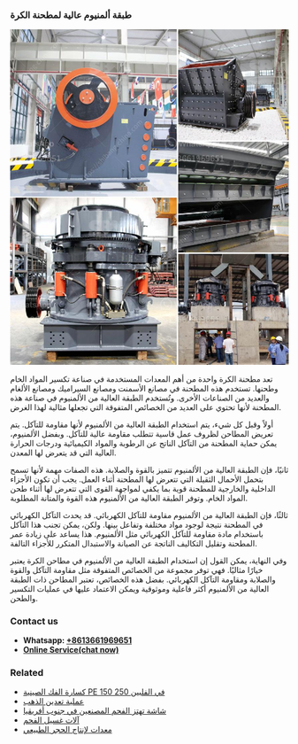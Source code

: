 <h3>طبقة ألمنيوم عالية لمطحنة الكرة</h3><img src='1701852454.jpg' alt=''><p>تعد مطحنة الكرة واحدة من أهم المعدات المستخدمة في صناعة تكسير المواد الخام وطحنها. تستخدم هذه المطحنة في مصانع الأسمنت ومصانع السيراميك ومصانع الألغام والعديد من الصناعات الأخرى. وتُستخدم الطبقة العالية من الألمنيوم في صناعة هذه المطحنة لأنها تحتوي على العديد من الخصائص المتفوقة التي تجعلها مثالية لهذا الغرض.</p><p>أولاً وقبل كل شيء، يتم استخدام الطبقة العالية من الألمنيوم لأنها مقاومة للتآكل. يتم تعريض المطاحن لظروف عمل قاسية تتطلب مقاومة عالية للتآكل. وبفضل الألمنيوم، يمكن حماية المطحنة من التآكل الناتج عن الرطوبة والمواد الكيميائية ودرجات الحرارة العالية التي قد يتعرض لها المعدن.</p><p>ثانيًا، فإن الطبقة العالية من الألمنيوم تتميز بالقوة والصلابة. هذه الصفات مهمة لأنها تسمح بتحمل الأحمال الثقيلة التي تتعرض لها المطحنة أثناء العمل. يجب أن تكون الأجزاء الداخلية والخارجية للمطحنة قوية بما يكفي لمواجهة القوى التي تتعرض لها أثناء طحن المواد الخام. وتوفر الطبقة العالية من الألمنيوم هذه القوة والمتانة المطلوبة.</p><p>ثالثًا، فإن الطبقة العالية من الألمنيوم مقاومة للتآكل الكهربائي. قد يحدث التآكل الكهربائي في المطحنة نتيجة لوجود مواد مختلفة وتفاعل بينها. ولكن، يمكن تجنب هذا التآكل باستخدام مادة مقاومة للتآكل الكهربائي مثل الألمنيوم. هذا يساعد على زيادة عمر المطحنة وتقليل التكاليف الناتجة عن الصيانة والاستبدال المتكرر للأجزاء التالفة.</p><p>وفي النهاية، يمكن القول إن استخدام الطبقة العالية من الألمنيوم في مطاحن الكرة يعتبر خيارًا مثاليًا. فهي توفر مجموعة من الخصائص المتفوقة مثل مقاومة التآكل والقوة والصلابة ومقاومة التآكل الكهربائي. بفضل هذه الخصائص، تعتبر المطاحن ذات الطبقة العالية من الألمنيوم أكثر فاعلية وموثوقية ويمكن الاعتماد عليها في عمليات التكسير والطحن.</p><h3>Contact us</h3><ul><li><strong>Whatsapp:&nbsp;<a href="https://wa.me/8613661969651">+8613661969651</a></strong></li><li><a href="https://swt.shibang-china.com/?git&amp;zhl&amp;طبقة ألمنيوم عالية لمطحنة الكرة"><strong>Online Service(chat now)</strong></a></li></ul><h3>Related</h3><ul><li><a href='كسارة الفك الصينية PE 150 250 في الفلبين.md'>كسارة الفك الصينية PE 150 250 في الفلبين</a></li><li><a href='عملية تعدين الذهب.md'>عملية تعدين الذهب</a></li><li><a href='شاشة تهتز الفحم المصنعين في جنوب أفريقيا.md'>شاشة تهتز الفحم المصنعين في جنوب أفريقيا</a></li><li><a href='آلات غسيل الفحم.md'>آلات غسيل الفحم</a></li><li><a href='معدات لإنتاج الحجر الطبيعي.md'>معدات لإنتاج الحجر الطبيعي</a></li></ul>